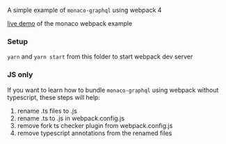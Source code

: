 A simple example of `monaco-graphql` using webpack 4

[live demo](https://monaco-graphql.netlify.com) of the monaco webpack example

### Setup

`yarn` and `yarn start` from this folder to start webpack dev server

### JS only

If you want to learn how to bundle `monaco-graphql` using webpack without
typescript, these steps will help:

1. rename .ts files to .js
1. rename .ts to .js in webpack.config.js
1. remove fork ts checker plugin from webpack.config.js
1. remove typescript annotations from the renamed files

